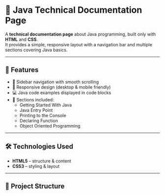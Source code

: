 # 📘 Java Technical Documentation Page

A **technical documentation page** about Java programming, built only with **HTML** and **CSS**.  
It provides a simple, responsive layout with a navigation bar and multiple sections covering Java basics.

---

## 🚀 Features
- 📑 Sidebar navigation with smooth scrolling  
- 📱 Responsive design (desktop & mobile friendly)  
- 💻 Java code examples displayed in code blocks  
- 📖 Sections included:
  - Getting Started With Java
  - Java Entry Point
  - Printing to the Console
  - Declaring Function
  - Object Oriented Programming

---

## 🛠️ Technologies Used
- **HTML5** – structure & content  
- **CSS3** – styling & layout  

---

## 📂 Project Structure
